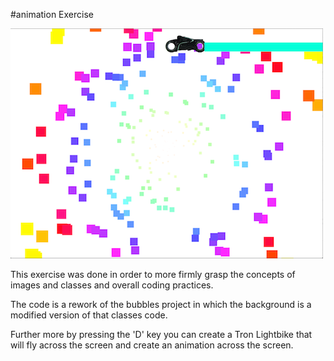#animation Exercise

![screenshot](assets/screenshot.png)

This exercise was done in order to more firmly grasp the concepts of images and classes and overall coding practices.

The code is a rework of the bubbles project in which the background is a modified version of that classes code.

Further more by pressing the 'D' key you can create a Tron Lightbike that will fly across the screen and create an animation across the screen.
